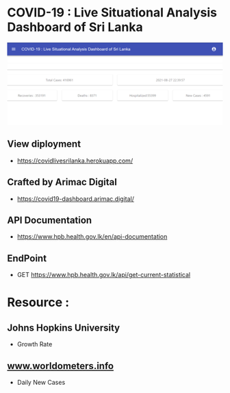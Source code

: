 # COVID-19 : Live Situational Analysis Dashboard of Sri Lanka


<img src="https://github.com/lahiruroot/covid-19-react-js/blob/master/SS.png" />

## View diployment
 - https://covidlivesrilanka.herokuapp.com/

## Crafted by Arimac Digital
 - https://covid19-dashboard.arimac.digital/
## API Documentation
 - https://www.hpb.health.gov.lk/en/api-documentation

## EndPoint
 - GET https://www.hpb.health.gov.lk/api/get-current-statistical

# Resource :

## Johns Hopkins University 
 - Growth Rate

## www.worldometers.info
 - Daily New Cases


